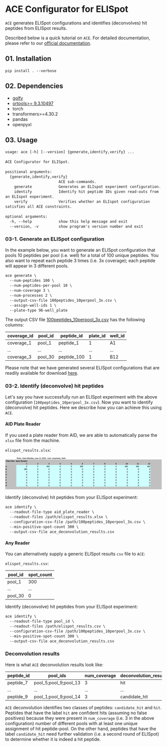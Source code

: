 # ACE Configurator for ELISpot

`ACE` generates ELISpot configurations and identifies (deconvolves) hit peptides 
from ELISpot results.

Described below is a quick tutorial on `ACE`. For detailed documentation, 
please refer to our [official documentation](). 

## 01. Installation
```
pip install . --verbose
```

## 02. Dependencies

- [golfy](https://github.com/pirl-unc/golfy)
- [ortools>= 9.3.10497](https://developers.google.com/optimization/install)
- torch
- transformers>=4.30.2
- pandas
- openpyxl

## 03. Usage

```
usage: ace [-h] [--version] {generate,identify,verify} ...

ACE Configurator for ELISpot.

positional arguments:
  {generate,identify,verify}
                        ACE sub-commands.
    generate            Generates an ELIspot experiment configuration.
    identify            Identify hit peptide IDs given read-outs from an ELIspot experiment.
    verify              Verifies whether an ELIspot configuration satisfies all ACE constraints.

optional arguments:
  -h, --help            show this help message and exit
  --version, -v         show program's version number and exit
```

### 03-1. Generate an ELISpot configuration

In the example below, you want to generate an ELISpot configuration that 
pools 10 peptides per pool (i.e. well) for a total of 100 unique peptides. 
You also want to repeat each peptide 3 times (i.e. 3x coverage); each peptide 
will appear in 3 different pools.

```shell
ace generate \
  --num-peptides 100 \
  --num-peptides-per-pool 10 \
  --num-coverage 3 \
  --num-processes 2 \
  --output-csv-file 100peptides_10perpool_3x.csv \
  --assign-well-ids 1 \
  --plate-type 96-well_plate
```

The output CSV file [100peptides_10perpool_3x.csv]() has the following columns:

| coverage_id | pool_id | peptide_id  | plate_id | well_id |
|-------------|---------|-------------|----------|---------|
| coverage_1  | pool_1  | peptide_1   | 1        | A1      |
| ...         | ...     | ...         | ...      | ...     |
| coverage_3  | pool_30 | peptide_100 | 1 | B12     |

Please note that we have generated several ELISpot configurations that are readily 
available for download [here]().

### 03-2. Identify (deconvolve) hit peptides

Let's say you have successfully run an ELISpot experiment with the above configuration 
(`100peptides_10perpool_3x.csv`). Now you want to identify (deconvolve) hit 
peptides. Here we describe how you can achieve this using `ACE`.

#### AID Plate Reader

If you used a plate reader from AID, we are able to automatically parse the `xlsx` file from 
the machine.

`elispot_results.xlsx`:

![](docs/resources/aid_plate_reader_xlsx_example.png)

Identify (deconvolve) hit peptides from your ELISpot experiment:

```shell
ace identify \
  --readout-file-type aid_plate_reader \
  --readout-files /path/elispot_results.xlsx \
  --configuration-csv-file /path/100peptides_10perpool_3x.csv \
  --min-positive-spot-count 300 \
  --output-csv-file ace_deconvolution_results.csv
```

#### Any Reader

You can alternatively supply a generic ELISpot results `csv` file to `ACE`:

`elispot_results.csv`:

| pool_id | spot_count |
| ------- | ---------- |
| pool_1 | 300 |
| ... | ... |
| pool_30 | 0 |

Identify (deconvolve) hit peptides from your ELISpot experiment:

```shell
ace identify \
  --readout-file-type pool_id \
  --readout-files /path/elispot_results.csv \
  --configuration-csv-file /path/100peptides_10perpool_3x.csv \
  --min-positive-spot-count 300 \
  --output-csv-file ace_deconvolution_results.csv
```

### Deconvolution results

Here is what `ACE` deconvolution results look like:

| peptide_id | pool_ids | num_coverage | deconvolution_result |
|------------| -------- |-------------|----------------------|
 peptide_7  | pool_5;pool_9;pool_13 | 3 | hit                  |
| ...        | ... | ...         | ...                  |
| peptide_9  | pool_1;pool_9;pool_14 | 3           | candidate_hit        |

`ACE` deconvolution identifies two classes of peptides: `candidate_hit` and `hit`. 
Peptides that have the label `hit` are confident hits (assuming no false positives) 
because they were present in `num_coverage` (i.e. 3 in the above configuration) 
number of different pools with at least one unique assignment of hit peptide-pool. 
On the other hand, peptides that have the label `candidate_hit` need further 
validation (i.e. a second round of ELISpot) to determine whether it is indeed a 
hit peptide.

